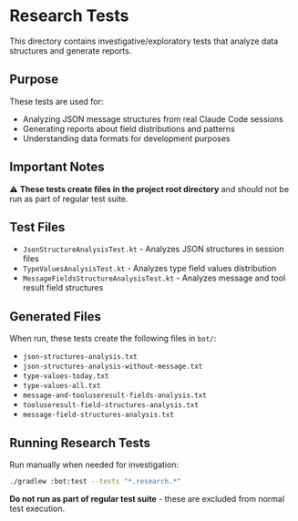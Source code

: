 # Research Tests

This directory contains investigative/exploratory tests that analyze data structures and generate reports.

## Purpose

These tests are used for:

- Analyzing JSON message structures from real Claude Code sessions
- Generating reports about field distributions and patterns
- Understanding data formats for development purposes

## Important Notes

⚠️ **These tests create files in the project root directory** and should not be run as part of regular test suite.

## Test Files

- `JsonStructureAnalysisTest.kt` - Analyzes JSON structures in session files
- `TypeValuesAnalysisTest.kt` - Analyzes type field values distribution
- `MessageFieldsStructureAnalysisTest.kt` - Analyzes message and tool result field structures

## Generated Files

When run, these tests create the following files in `bot/`:

- `json-structures-analysis.txt`
- `json-structures-analysis-without-message.txt`
- `type-values-today.txt`
- `type-values-all.txt`
- `message-and-tooluseresult-fields-analysis.txt`
- `tooluseresult-field-structures-analysis.txt`
- `message-field-structures-analysis.txt`

## Running Research Tests

Run manually when needed for investigation:

```bash
./gradlew :bot:test --tests "*.research.*"
```

**Do not run as part of regular test suite** - these are excluded from normal test execution.
